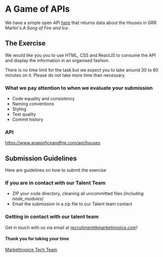 
# A Game of APIs
We have a simple open API [here](https://www.anapioficeandfire.com/api/houses) that returns data about the Houses in GRR Martin's *A Song of Fire and Ice*. 

## The Exercise
We would like you you to use HTML, CSS and ReactJS to consume the API and display the information in an organised fashion. 

There is no time limit for the task but we expect you to take around 30 to 60 minutes on it. Please do not take more time than necessary. 

### What we pay attention to when we evaluate your submission
* Code equality and consistency
* Naming conventions
* Styling
* Test quality
* Commit history

### API
https://www.anapioficeandfire.com/api/houses

## Submission Guidelines
Here are guidelines on how to submit the exercise

### If you are in contact with our Talent Team
* ZIP your code directory, cleaning all uncommitted files _(including node_modules)_
* Email the submission in a zip file to our Talent team contact

### Getting in contact with our talent team
Get in touch with us via email at [recruitment@marketinvoice.com](recruitment@marketinvoice.com)!

#### Thank you for taking your time
[MarketInvoice Tech Team](https://github.com/marketinvoice)
